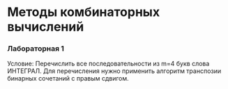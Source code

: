 # Методы комбинаторных вычислений

### Лабораторная 1
Условие: Перечислить все последовательности из m=4 букв слова ИНТЕГРАЛ.
Для перечисления нужно применить алгоритм транспозии бинарных сочетаний с правым сдвигом.